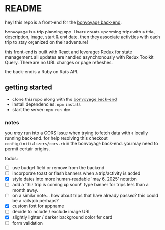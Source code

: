 # README

hey! this repo is a front-end for the [bonvoyage back-end](https://github.com/mikeygough/bonvoyage-be).

bonvoyage is a trip planning app. Users create upcoming trips with a title, description, image, start & end date. then they associate activities with each trip to stay organized on their adventure!

this front-end is built with React and leverages Redux for state management. all updates are handled asynchronously with Redux Toolkit Query. There are no URL changes or page refreshes.

the back-end is a Ruby on Rails API.

## getting started

- clone this repo along with the [bonvoyage back-end](https://github.com/mikeygough/bonvoyage-be)
- install dependencies: `npm install`
- start the server: `npm run dev`

### notes

you _may_ run into a CORS issue when trying to fetch data with a locally running back-end. for help resolving this checkout `config/initializers/cors.rb` in the bonvoyage back-end. you may need to permit certain origins.

todos:

- [ ] use budget field or remove from the backend
- [ ] incorporate toast or flash banners when a trip/activity is added
- [x] style dates into more human-readable 'may 6, 2025' notation
- [ ] add a 'this trip is coming up soon!' type banner for trips less than a month away.
- [ ] on a similar note... how about trips that have already passed? this could be a rails job perhaps?
- [x] custom font for appname
- [ ] decide to include / exclude image URL
- [x] slightly lighter / darker background color for card
- [ ] form validation
